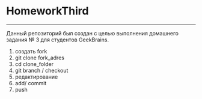 # HomeworkThird

---

Данный репозиторий был создан с целью выполнения домашнего задания № 3 для студентов GeekBrains.

1. создать fork
2. git clone fork_adres
3. cd clone_folder
4. git branch / checkout
5. редактирование
6. add/ commit
7. push